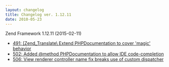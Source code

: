 ```yaml
---
layout: changelog
title: Changelog ver. 1.12.11
date: 2010-05-23
---
```


Zend Framework 1.12.11 (2015-02-11)

- [491: &#91;Zend&#95;Translate&#92; Extend PHPDocumentation to cover 'magic' behavior](#491)
- [502: Added @method PHPDocumentation to allow IDE code-completion](#502)
- [506: View renderer controller name fix breaks use of custom dispatcher](#506)